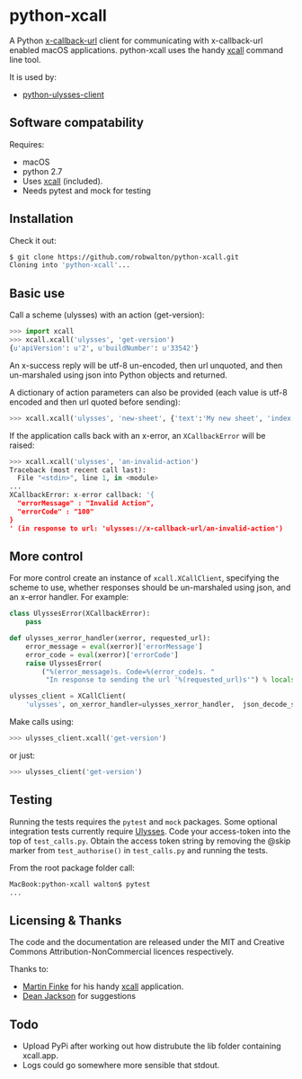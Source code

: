 # python-xcall

A Python [x-callback-url](http://x-callback-url.com) client for 
communicating with x-callback-url enabled macOS applications. python-xcall uses the handy
[xcall](https://github.com/martinfinke/xcall) command line tool.

It is used by:
- [python-ulysses-client](https://github.com/robwalton/ulysses-python-client)

## Software compatability
Requires:
- macOS
- python 2.7
- Uses [xcall](https://github.com/martinfinke/xcall) (included).
- Needs pytest and mock for testing

## Installation
Check it out:
```bash
$ git clone https://github.com/robwalton/python-xcall.git
Cloning into 'python-xcall'...
```

## Basic use
Call a scheme (ulysses) with an action (get-version):
```python
>>> import xcall
>>> xcall.xcall('ulysses', 'get-version')
{u'apiVersion': u'2', u'buildNumber': u'33542'}
```
An x-success reply will be utf-8 un-encoded, then url unquoted, and then  un-marshaled using json into Python objects and returned.

A dictionary of action parameters can also be provided (each value is utf-8
encoded and then url quoted before sending):
```python
>>> xcall.xcall('ulysses', 'new-sheet', {'text':'My new sheet', 'index':'2'})
```
If the application calls back with an x-error, an `XCallbackError` will be raised:
```python
>>> xcall.xcall('ulysses', 'an-invalid-action')
Traceback (most recent call last):
  File "<stdin>", line 1, in <module>
...
XCallbackError: x-error callback: '{
  "errorMessage" : "Invalid Action",
  "errorCode" : "100"
}
' (in response to url: 'ulysses://x-callback-url/an-invalid-action')
```

## More control
For more control create an instance of `xcall.XCallClient`, specifying the scheme to use, whether responses should be un-marshaled using json, and an x-error handler. For example:
```python
class UlyssesError(XCallbackError):
    pass

def ulysses_xerror_handler(xerror, requested_url):
    error_message = eval(xerror)['errorMessage']
    error_code = eval(xerror)['errorCode']
    raise UlyssesError(
        ("%(error_message)s. Code=%(error_code)s. "
         "In response to sending the url '%(requested_url)s'") % locals())

ulysses_client = XCallClient(
    'ulysses', on_xerror_handler=ulysses_xerror_handler,  json_decode_success=True)

```
Make calls using:
```python
>>> ulysses_client.xcall('get-version')
```
or just:
```python
>>> ulysses_client('get-version')
```

## Testing
Running the tests requires the `pytest` and `mock` packages. Some optional integration
tests currently require [Ulysses](https://ulyssesapp.com). Code your 
access-token into the top of `test_calls.py`. Obtain the access token string by removing the @skip
marker from `test_authorise()` in `test_calls.py` and running the tests. 

From the root package folder call:
```bash
MacBook:python-xcall walton$ pytest
...
```
## Licensing & Thanks

The code and the documentation are released under the MIT and Creative Commons
Attribution-NonCommercial licences respectively.

Thanks to:
- [Martin Finke](https://github.com/martinfinke) for his handy [xcall](https://github.com/martinfinke/xcall) application.
- [Dean Jackson](https://github.com/deanishe) for suggestions

## Todo

- Upload PyPi after working out how distrubute the lib folder containing xcall.app.
- Logs could go somewhere more sensible that stdout.
